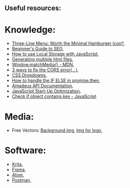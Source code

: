 ## Useful resources:

# Knowledge:

* [Three-Line Menu: Worth the Minimal Hamburger Icon?](https://thinksem.com/blog/three-line-menu-hamburger-icon/),
* [Beginner's Guide to SEO](https://moz.co,m/beginners-guide-to-seo),
* [How to use Local Storage with JavaScript](https://www.taniarascia.com/how-to-use-local-storage-with-javascript/),
* [Generating multiple html files](https://github.com/jantimon/html-webpack-plugin#generating-multiple-html-files),
* [Window.matchMedia() - MDN](https://developer.mozilla.org/en-US/docs/Web/API/Window/matchMedia),
* [3 ways to fix the CORS error(...)](https://medium.co,m/@dtkatz/3-ways-to-fix-the-cors-error-and-how-access-control-allow-origin-works-d97d55946d9),
* [CSS Dropdowns](https://www.w3schools.com/css/css_dropdowns.asp),
* [How to handle the IF ELSE in promise.then](https://stackoverflow.com/questions/33257412/how-to-handle-the-if-else-in-promise-then),
* [Amadeus API Documentation](https://github.com/amadeus4dev/amadeus-node),
* [JavaScript Start-Up Optimization](https://developers.google.com/web/fundamentals/performance/optimizing-content-efficiency/javascript-startup-optimization),
* [Check if object contains key - JavaScript](https://oamatech.com/check-if-object-contains-key-javascript/)

# Media:

* Free Vectors:
[Background img](https://all-free-download.com/free-vector/download/landscape-background-green-trees-car-icon-cartoon-design_6835637.html),
[Img for logo](https://all-free-download.com/free-vector/download/modern-traveling-icons-vector-set_583279.html),


# Software:

* [Krita](https://krita.org/en/),
* [Figma](https://www.figma.com/),
* [Atom](https://atom.io/),
* [Postman](https://www.postman.com/),

